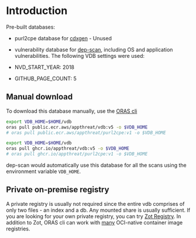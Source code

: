 # Introduction

Pre-built databases:

- purl2cpe database for [cdxgen](https://github.com/CycloneDX/cdxgen) - Unused
- vulnerability database for [dep-scan](https://github.com/AppThreat/dep-scan), including OS and application vulnerabilities. The following VDB settings were used:

- NVD_START_YEAR: 2018
- GITHUB_PAGE_COUNT: 5

## Manual download

To download this database manually, use the [ORAS cli](https://oras.land/cli/)

```bash
export VDB_HOME=$HOME/vdb
oras pull public.ecr.aws/appthreat/vdb:v5 -o $VDB_HOME
# oras pull public.ecr.aws/appthreat/purl2cpe:v1 -o $VDB_HOME
```

```bash
export VDB_HOME=$HOME/vdb
oras pull ghcr.io/appthreat/vdb:v5 -o $VDB_HOME
# oras pull ghcr.io/appthreat/purl2cpe:v1 -o $VDB_HOME
```

dep-scan would automatically use this database for all the scans using the environment variable `VDB_HOME`.

## Private on-premise registry

A private registry is usually not required since the entire vdb comprises of only two files - an index and a db. Any mounted share is usually sufficient. If you are looking for your own private registry, you can try [Zot Registry](https://zotregistry.io/v1.4.3/). In addition to Zot, ORAS cli can work with [many](https://oras.land/docs/adopters) OCI-native container image registries.
